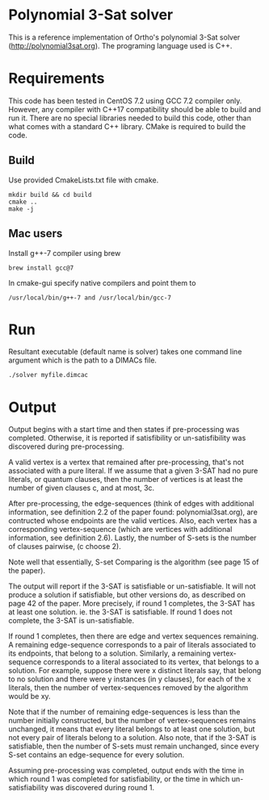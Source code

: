 # Polynomial 3-Sat solver
This is a reference implementation of Ortho's polynomial 3-Sat solver (http://polynomial3sat.org). The programing language used is  C++.

# Requirements

This code has been tested in CentOS 7.2 using GCC 7.2 compiler only. However, any compiler with C++17 compatibility should be able to build and run it. There are no special libraries needed  to build this code, other than what comes with a standard C++ library.  CMake is required to build the code.

## Build  

Use provided CmakeLists.txt file with cmake.
```
mkdir build && cd build
cmake ..
make -j
```
##  Mac users

Install g++-7 compiler using brew

```
brew install gcc@7
```

In cmake-gui specify native compilers and point them to
```
/usr/local/bin/g++-7 and /usr/local/bin/gcc-7
```
# Run

Resultant executable (default name is solver) takes one command line argument which is the path to a DIMACs file.

```
./solver myfile.dimcac
```
# Output

Output begins with a start time and then states if pre-processing was completed. 
Otherwise, it is reported if satisfibility or un-satisfibility was discovered during pre-processing.

A valid vertex is a vertex that remained after pre-processing, that's not associated with 
a pure literal. If we assume that a given 3-SAT had no pure literals, or quantum clauses, 
then the number of vertices is at least the number of given clauses c, and at most, 3c.


After pre-processing, the edge-sequences (think of edges with additional information, see definition 2.2 of 
the paper found: polynomial3sat.org), are contructed whose endpoints are the valid 
vertices. Also, each vertex has a corresponding vertex-sequence (which are vertices with 
additional information, see definition 2.6). Lastly, the number of S-sets is the number of clauses pairwise, (c choose 2).

Note well that essentially, S-set Comparing is the algorithm (see page 15 of the paper).

The output will report if the 3-SAT is satisfiable or un-satisfiable. 
It will not produce a solution if satisfiable, but other versions do, as described on page 42 of 
the paper. More precisely, if round 1 completes, the 3-SAT has at least one solution. 
ie. the 3-SAT is satisfiable. If round 1 does not complete, the 3-SAT is un-satisfiable.

If round 1 completes, then there are edge and vertex sequences remaining. 
A remaining edge-sequence corresponds to a pair of literals associated to its endpoints, that belong to a solution. 
Similarly, a remaining vertex-sequence corresponds to a literal associated to its vertex, that belongs to a solution. 
For example, suppose there were x distinct literals say, that belong to no solution and there 
were y instances (in y clauses), for each of the x literals, then the number of vertex-sequences 
removed by the algorithm would be xy.

Note that if the number of remaining edge-sequences is less than the number initially 
constructed, but the number of vertex-sequences remains unchanged, it means that every 
literal belongs to at least one solution, but not every pair of literals belong to a solution.
Also note, that if the 3-SAT is satisfiable, then the number of S-sets must remain unchanged, 
since every S-set contains an edge-sequence for every solution.

Assuming pre-processing was completed, output ends with the time in which round 1 was completed for satisfiability, or the time 
in which un-satisfiability was discovered during round 1. 

